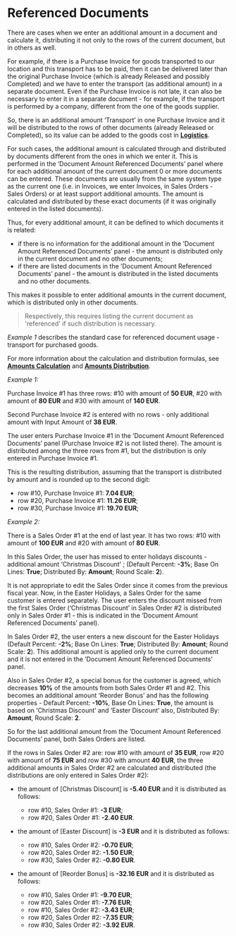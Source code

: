 
# Referenced Documents

There are cases when we enter an additional amount in a document and calculate it, distributing it not only to the rows of the current document, but in others as well. 

For example, if there is a Purchase Invoice for goods transported to our location and this transport has to be paid, then it can be delivered later than the original Purchase Invoice (which is already Released and possibly Completed) and we have to enter the transport (as additional amount) in a separate document.
Even if the Purchase Invoice is not late, it can also be necessary to enter it in a separate document - for example, if the transport is performed by a company, different from the one of the goods supplier. 

So, there is an additional amount ‘Transport’ in one Purchase Invoice and it will be distributed to the rows of other documents (already Released or Completed), so its value can be added to the goods cost in **[Logistics](https://github.com/ErpNetDocs/tech/blob/master/modules/logistics/index.md)**.

For such cases, the additional amount is calculated through and distributed by documents different from the ones in which we enter it. This is performed in the ‘Document Amount Referenced Documents’ panel where for each additional amount of the current document 0 or more documents can be entered. These documents are usually from the same system type as the current one (i.e. in Invoices, we enter Invoices, in Sales Orders - Sales Orders) or at least support additional amounts. The amount is calculated and distributed by these exact documents (if it was originally entered in the listed documents). 

Thus, for every additional amount, it can be defined to which documents it is related:

- if there is no information for the additional amount in the ’Document Amount Referenced Documents’ panel - the amount is distributed only in the current document and no other documents;
- if there are listed documents in the ’Document Amount Referenced Documents’ panel - the amount is distributed in the listed documents and no other documents.

This makes it possible to enter additional amounts in the current document, which is distributed only in other documents.

> Respectively, this requires listing the current document as 'referenced' if such distribution is necessary. 

*Example 1*  describes the standard case for referenced document usage - transport for purchased goods. 

For more information about the calculation and distribution formulas, see **[Amounts Calculation](https://github.com/ErpNetDocs/tech/blob/master/advanced/documents/additional-amounts/amounts-calculation/index.md)** and **[Amounts Distribution](https://github.com/ErpNetDocs/tech/blob/master/advanced/documents/additional-amounts/amounts-distribution/index.md)**.


*Example 1:*

Purchase Invoice #1 has three rows: #10 with amount of **50 EUR**, #20 with amount of **80 EUR** and #30 with amount of **140 EUR**. 

Second Purchase Invoice #2 is entered with no rows - only additional amount with Input Amount of **38 EUR**. 

The user enters Purchase Invoice #1 in the ’Document Amount Referenced Documents’ panel (Purchase Invoice #2 is not listed there). The amount is distributed among the three rows from #1, but the distribution is only entered in Purchase Invoice #1. 

This is the resulting distribution, assuming that the transport is distributed by amount and is rounded up to the second digit:

- row #10, Purchase Invoice #1: **7.04 EUR**;
- row #20, Purchase Invoice #1: **11.26 EUR**;
- row #30, Purchase Invoice #1: **19.70 EUR**;

*Example 2:*

There is a Sales Order #1 at the end of last year. It has two rows: #10 with amount of **100 EUR** and #20 with amount of **80 EUR**. 

In this Sales Order,  the user has missed to enter holidays discounts - additional amount ‘Christmas Discount’ ; (Default Percent: **-3%**; Base On Lines: **True**; Distributed By: **Amount**; Round Scale: **2**). 

It is not appropriate to edit the Sales Order since it comes from the previous fiscal year. Now, in the Easter Holidays, a Sales Order for the same customer is entered separately. The user enters the discount missed from the first Sales Order (‘Christmas Discount’ in Sales Order #2 is distributed only in Sales Order #1 - this is indicated in the ’Document Amount Referenced Documents’ panel). 

In Sales Order #2, the user enters a new discount for the Easter Holidays (Default Percent: **-2%**; Base On Lines: **True**; Distributed By: **Amount**; Round Scale: **2**). This additional amount is applied only to the current document and it is not entered in the ’Document Amount Referenced Documents’ panel. 

Also in Sales Order #2, a special bonus for the customer is agreed, which decreases **10%** of the amounts from both Sales Order #1 and #2. This becomes an additional amount ‘Reorder Bonus’ and has the following properties - Default Percent: **-10%**, Base On Lines: **True**, the amount is based on ‘Christmas Discount’ and ‘Easter Discount’ also, Distributed By: **Amount**, Round Scale: **2**. 

So for the last additional amount from the ’Document Amount Referenced Documents’ panel, both Sales Orders are listed.

If the rows in Sales Order #2 are: row #10 with amount of **35 EUR**, row #20 with amount of **75 EUR** and row #30 with amount **40 EUR**, the three additional amounts in Sales Order #2 are calculated and distributed (the distributions are only entered in Sales Order #2):

- the amount of [Christmas Discount] is **-5.40 EUR** and it is distributed as follows:

    - row #10, Sales Order #1: **-3 EUR**;<br>
    - row #20, Sales Order #1: **-2.40 EUR**.

- the amount of [Easter Discount] is **-3 EUR** and it is distributed as follows:

    - row #10, Sales Order #2: **-0.70 EUR**;
    - row #20, Sales Order #2: **-1.50 EUR**;
    - row #30, Sales Order #2: **-0.80 EUR**.

- the amount of [Reorder Bonus] is **-32.16 EUR** and it is distributed as follows:

    - row #10, Sales Order #1: **-9.70 EUR**;
    - row #20, Sales Order #1: **-7.76 EUR**;
    - row #10, Sales Order #2: **-3.43 EUR**;
    - row #20, Sales Order #2: **-7.35 EUR**;
    - row #30, Sales Order #2: **-3.92 EUR**.

